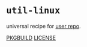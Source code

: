 # `util-linux`

universal recipe for [user repo](../themartiancompany/ur).

[PKGBUILD](PKGBUILD)
[LICENSE](COPYING)
